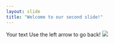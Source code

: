 ```yaml
---
layout: slide
title: "Welcome to our second slide!"
---
```

Your text
Use the left arrow to go back!
<img src="https://ichef.bbci.co.uk/images/ic/704xn/p072ms6r.jpg"></img>

